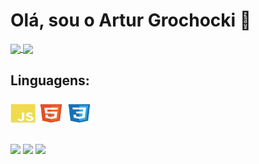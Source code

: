 <h1>Olá, sou o Artur Grochocki 👋</h1>

<a href="https://github.com/Artur7798/github-readme-stats">
  <img height=200 align="center" src="https://github-readme-stats.vercel.app/api?username=Artur7798" />
</a>
<a href="https://github.com/Artur7798/convoychat">
  <img height=200 align="center" src="https://github-readme-stats.vercel.app/api/top-langs?username=Artur7798&layout=compact&langs_count=8&card_width=320" />
</a>

<h2>Linguagens: 
<div style="display: inline_block"><br>
  <img align="center" alt="Artur-Js" height="30" width="40" src="https://raw.githubusercontent.com/devicons/devicon/master/icons/javascript/javascript-plain.svg">
  <img align="center" alt="Artur-HTML" height="30" width="40" src="https://raw.githubusercontent.com/devicons/devicon/master/icons/html5/html5-original.svg">
  <img align="center" alt="Artur-CSS" height="30" width="40" src="https://raw.githubusercontent.com/devicons/devicon/master/icons/css3/css3-original.svg">
</div>
</h2>

<br/>

<div> 
  <a href="https://www.instagram.com/arturgrochocki/" target="_blank"><img src="https://img.shields.io/badge/-Instagram-%23E4405F?style=for-the-badge&logo=instagram&logoColor=white" target="_blank"></a>
  <a href = "mailto:Arturcwgrochocki@gmail.com@gmail.com"><img src="https://img.shields.io/badge/-Gmail-%23333?style=for-the-badge&logo=gmail&logoColor=white" target="_blank"></a>
  <a href="https://www.linkedin.com/in/artur-grochocki-322777156/" target="_blank"><img src="https://img.shields.io/badge/-LinkedIn-%230077B5?style=for-the-badge&logo=linkedin&logoColor=white" target="_blank"></a> 
  
</div>
